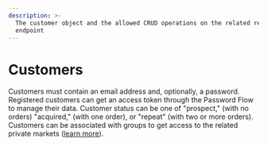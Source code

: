 ```yaml
---
description: >-
  The customer object and the allowed CRUD operations on the related resource
  endpoint
---
```


# Customers

Customers must contain an email address and, optionally, a password. Registered customers can get an access token through the Password Flow to manage their data. Customer status can be one of "prospect," (with no orders) "acquired," (with one order), or "repeat" (with two or more orders). Customers can be associated with groups to get access to the related private markets ([learn more](https://docs.commercelayer.io/api/resources/customer\_groups)).

